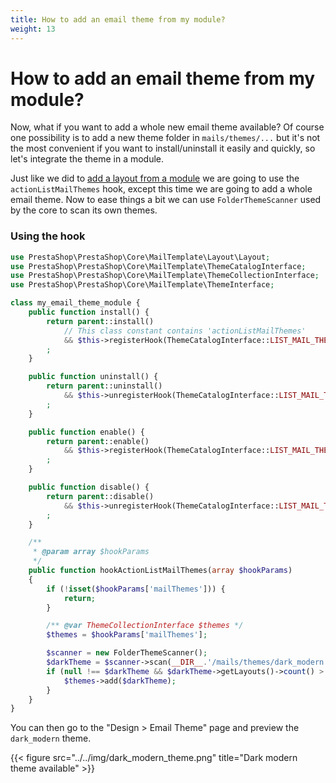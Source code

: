 ```yaml
---
title: How to add an email theme from my module?
weight: 13
---
```


# How to add an email theme from my module?

Now, what if you want to add a whole new email theme available? Of course one possibility is to
add a new theme folder in `mails/themes/...` but it's not the most convenient if you want to
install/uninstall it easily and quickly, so let's integrate the theme in a module.

Just like we did to [add a layout from a module](../add-a-layout-from-module) we are going to use
the `actionListMailThemes` hook, except this time we are going to add a whole email theme. Now to
ease things a bit we can use `FolderThemeScanner` used by the core to scan its own themes. 

### Using the hook

```php
use PrestaShop\PrestaShop\Core\MailTemplate\Layout\Layout;
use PrestaShop\PrestaShop\Core\MailTemplate\ThemeCatalogInterface;
use PrestaShop\PrestaShop\Core\MailTemplate\ThemeCollectionInterface;
use PrestaShop\PrestaShop\Core\MailTemplate\ThemeInterface;

class my_email_theme_module {
    public function install() {
        return parent::install()
            // This class constant contains 'actionListMailThemes'
            && $this->registerHook(ThemeCatalogInterface::LIST_MAIL_THEMES_HOOK)
        ;
    }

    public function uninstall() {
        return parent::uninstall()
            && $this->unregisterHook(ThemeCatalogInterface::LIST_MAIL_THEMES_HOOK)
        ;
    }

    public function enable() {
        return parent::enable()
            && $this->registerHook(ThemeCatalogInterface::LIST_MAIL_THEMES_HOOK)
        ;
    }

    public function disable() {
        return parent::disable()
            && $this->unregisterHook(ThemeCatalogInterface::LIST_MAIL_THEMES_HOOK)
        ;
    }

    /**
     * @param array $hookParams
     */
    public function hookActionListMailThemes(array $hookParams)
    {
        if (!isset($hookParams['mailThemes'])) {
            return;
        }

        /** @var ThemeCollectionInterface $themes */
        $themes = $hookParams['mailThemes'];

        $scanner = new FolderThemeScanner();
        $darkTheme = $scanner->scan(__DIR__.'/mails/themes/dark_modern');
        if (null !== $darkTheme && $darkTheme->getLayouts()->count() > 0) {
            $themes->add($darkTheme);
        }
    }
}
```

You can then go to the "Design > Email Theme" page and preview the `dark_modern` theme.

{{< figure src="../../img/dark_modern_theme.png" title="Dark modern theme available" >}}
